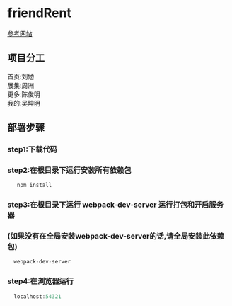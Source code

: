 # friendRent
[参考网站](http://frent.heitem.com/)

## 项目分工
首页:刘勉  
展集:周洲  
更多:陈俊明  
我的:吴坤明

## 部署步骤
### step1:下载代码

### step2:在根目录下运行安装所有依赖包
```js
   npm install 
```
### step3:在根目录下运行 webpack-dev-server 运行打包和开启服务器
###  (如果没有在全局安装webpack-dev-server的话,请全局安装此依赖包)
```js
  webpack-dev-server
```


### step4:在浏览器运行
```js
  localhost:54321 
````

